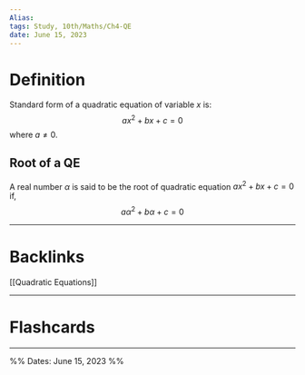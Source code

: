 ```yaml
---
Alias:
tags: Study, 10th/Maths/Ch4-QE
date: June 15, 2023
---
```

# Definition
Standard form of a quadratic equation of variable $x$ is:
$$
ax^2+bx+c=0
$$
where $a\neq0$.
## Root of a QE
A real number $\alpha$ is said to be the root of quadratic equation $ax^2+bx+c=0$ if,
$$
a\alpha^2+b\alpha+c=0
$$

---
# Backlinks
[[Quadratic Equations]]

---
# Flashcards


---

%%
Dates: June 15, 2023
%%
